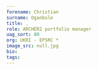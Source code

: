 ```yaml
---
forename: Christian
surname: Oganbule
title: .
role: ARCHER2 portfolio manager
uag_sort: 80
org: UKRI - EPSRC *
image_src: null.jpg
bio: 
tags: 
---
```

